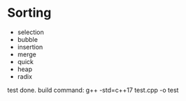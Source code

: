 # Sorting
- selection
- bubble
- insertion
- merge
- quick
- heap
- radix

test done.
build command: g++ -std=c++17 test.cpp -o test